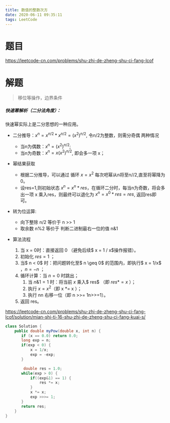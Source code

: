```yaml
---
title: 数值的整数次方
date: 2020-06-11 09:35:11
tags: LeetCode
---
```


# 题目

https://leetcode-cn.com/problems/shu-zhi-de-zheng-shu-ci-fang-lcof

<!--more-->

# 解题

> 移位等操作，边界条件

##### 快速幂解析（二分法角度）：

快速幂实际上是二分思想的一种应用。

- 二分推导：$x^{n} = x^{n/2} * x^{n/2} = (x^{2})^{n/2}$, 令n/2为整数，则需分奇偶 两种情况
  - 当n为偶数：$x^{n} = (x^{2})^{n/2}$;
  - 当n为奇数：$x^{n}=x(x^{2})^{n/2}$, 即会多一项 x；

- 幂结果获取
  - 根据二分推导，可以通过 循环 $x=x^{2}$ 每次吧幂从n将至n//2,直至将幂降为0。
  - 设res=1,则初始状态 $x^{n} = x^{n} * res$，在循环二分时，每当n为奇数，将会多出一项 x 乘入res，则最终可以退化为 $x^{n} = x^{0} * res = res$, 返回res即可。
- 转为位运算:
  - 向下整除 n/2 等价于 n >> 1
  - 取余数 n%2 等价于 判断二进制最右一位的值  n&1
- 算法流程
  1. 当 x = 0时：直接返回 0 （避免后续$ x = 1 / x$操作报错）。
  2. 初始化 $res = 1$ ；
  3. 当$ n < 0$ 时：把问题转化至$ n \geq 0$ 的范围内，即执行$ x = 1/x$ ，$n = - n$ ；
  4. 循环计算：当 $n = 0$ 时跳出；
     1. 当 $n \& 1 = 1$ 时：将当前 $x$ 乘入$ res$ （即 $res *= x$ ）；
     2. 执行 $x = x^2$（即 x *= x ）；
     3. 执行 nn 右移一位（即 n >>= 1n>>=1）。
  5. 返回 res。



https://leetcode-cn.com/problems/shu-zhi-de-zheng-shu-ci-fang-lcof/solution/mian-shi-ti-16-shu-zhi-de-zheng-shu-ci-fang-kuai-s/

```java
class Solution {
    public double myPow(double x, int n) {
       if (x == 0.0) return 0.0;
       long exp = n;
       if(exp < 0) {
           x = 1/x;
           exp = -exp;
       }

        double res = 1.0;
       while(exp > 0) {
           if((exp&1) == 1) {
               res *= x;
           }
           x *= x;
           exp >>>= 1;
       }
       return res;
    }
}
```

